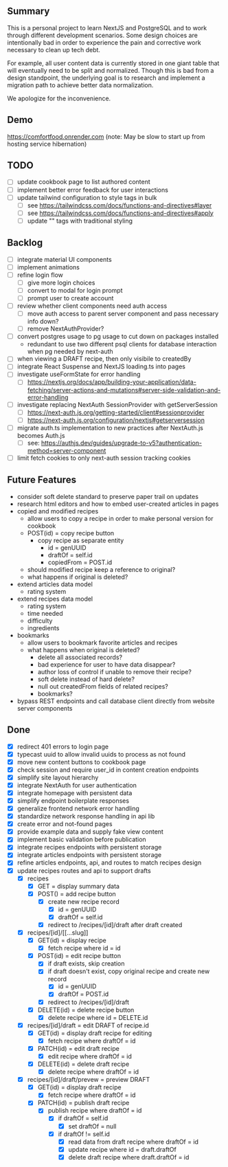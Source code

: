 ## Summary
This is a personal project to learn NextJS and PostgreSQL and to work through different development scenarios.  Some design choices are intentionally bad in order to experience the pain and corrective work necessary to clean up tech debt.

For example, all user content data is currently stored in one giant table that will eventually need to be split and normalized.  Though this is bad from a design standpoint, the underlying goal is to research and implement a migration path to achieve better data normalization.

We apologize for the inconvenience.

## Demo
https://comfortfood.onrender.com
(note: May be slow to start up from hosting service hibernation)

## TODO
- [ ] update cookbook page to list authored content
- [ ] implement better error feedback for user interactions
- [ ] update tailwind configuration to style tags in bulk
    - [ ] see https://tailwindcss.com/docs/functions-and-directives#layer
    - [ ] see https://tailwindcss.com/docs/functions-and-directives#apply
    - [ ] update "<a>" tags with traditional styling

## Backlog
- [ ] integrate material UI components
- [ ] implement animations
- [ ] refine login flow
    - [ ] give more login choices
    - [ ] convert to modal for login prompt
    - [ ] prompt user to create account
- [ ] review whether client components need auth access
    - [ ] move auth access to parent server component and pass necessary info down?
    - [ ] remove NextAuthProvider?
- [ ] convert postgres usage to pg usage to cut down on packages installed
    - redundant to use two different psql clients for database interaction when pg needed by next-auth
- [ ] when viewing a DRAFT recipe, then only visibile to createdBy
- [ ] integrate React Suspense and NextJS loading.ts into pages
- [ ] investigate useFormState for error handling
    - [ ] https://nextjs.org/docs/app/building-your-application/data-fetching/server-actions-and-mutations#server-side-validation-and-error-handling
- [ ] investigate replacing NextAuth SessionProvider with getServerSession
    - [ ] https://next-auth.js.org/getting-started/client#sessionprovider
    - [ ] https://next-auth.js.org/configuration/nextjs#getserversession
- [ ] migrate auth.ts implementation to new practices after NextAuth.js becomes Auth.js
    - [ ] see: https://authjs.dev/guides/upgrade-to-v5?authentication-method=server-component
- [ ] limit fetch cookies to only next-auth session tracking cookies

## Future Features
- consider soft delete standard to preserve paper trail on updates
- research html editors and how to embed user-created articles in pages
- copied and modified recipes
    - allow users to copy a recipe in order to make personal version for cookbook
    - POST(id) = copy recipe button
        - copy recipe as separate entity
            - id = genUUID
            - draftOf = self.id
            - copiedFrom = POST.id
    - should modified recipe keep a reference to original?
    - what happens if original is deleted?
- extend articles data model
    - rating system
- extend recipes data model
    - rating system
    - time needed
    - difficulty
    - ingredients
- bookmarks
    - allow users to bookmark favorite articles and recipes
    - what happens when original is deleted?
        - delete all associated records?
        - bad experience for user to have data disappear?
        - author loss of control if unable to remove their recipe?
        - soft delete instead of hard delete?
        - null out createdFrom fields of related recipes?
        - bookmarks?
- bypass REST endpoints and call database client directly from website server components

## Done
- [X] redirect 401 errors to login page
- [X] typecast uuid to allow invalid uuids to process as not found
- [X] move new content buttons to cookbook page
- [X] check session and require user_id in content creation endpoints
- [X] simplify site layout hierarchy
- [X] integrate NextAuth for user authentication
- [X] integrate homepage with persistent data
- [X] simplify endpoint boilerplate responses
- [X] generalize frontend network error handling
- [X] standardize network response handling in api lib
- [X] create error and not-found pages
- [X] provide example data and supply fake view content
- [X] implement basic validation before publication
- [X] integrate recipes endpoints with persistent storage
- [X] integrate articles endpoints with persistent storage
- [X] refine articles endpoints, api, and routes to match recipes design
- [X] update recipes routes and api to support drafts
    - [X] recipes
        - [X] GET = display summary data
        - [X] POST() = add recipe button
            - [X] create new recipe record
                - [X] id = genUUID
                - [X] draftOf = self.id
            - [X] redirect to /recipes/[id]/draft after draft created
    - [X] recipes/[id]/[[...slug]]
        - [X] GET(id) = display recipe
            - [X] fetch recipe where id = id
        - [X] POST(id) = edit recipe button
            - [X] if draft exists, skip creation
            - [X] if draft doesn't exist, copy original recipe and create new record
                - [X] id = genUUID
                - [X] draftOf = POST.id
            - [X] redirect to /recipes/[id]/draft
        - [X] DELETE(id) = delete recipe button
            - [X] delete recipe where id = DELETE.id
    - [X] recipes/[id]/draft = edit DRAFT of recipe.id
        - [X] GET(id) = display draft recipe for editing
            - [X] fetch recipe where draftOf = id
        - [X] PATCH(id) = edit draft recipe
            - [X] edit recipe where draftOf = id
        - [X] DELETE(id) = delete draft recipe
            - [X] delete recipe where draftOf = id
    - [X] recipes/[id]/draft/prevew = preview DRAFT
        - [X] GET(id) = display draft recipe
            - [X] fetch recipe where draftOf = id
        - [X] PATCH(id) = publish draft recipe
            - [X] publish recipe where draftOf = id
                - [X] if draftOf = self.id
                    - [X] set draftOf = null
                - [X] if draftOf != self.id
                    - [X] read data from draft recipe where draftOf = id
                    - [X] update recipe where id = draft.draftOf
                    - [X] delete draft recipe where draft.draftOf = id
